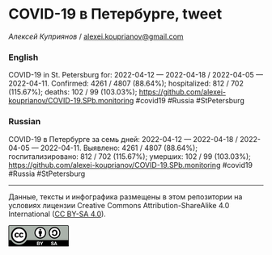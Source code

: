 COVID-19 в Петербурге, tweet
============================

*Алексей Куприянов* /
<a href="mailto:alexei.kouprianov@gmail.com" class="email">alexei.kouprianov@gmail.com</a>

### English

COVID-19 in St. Petersburg for: 2022-04-12 — 2022-04-18 / 2022-04-05 —
2022-04-11. Сonfirmed: 4261 / 4807 (88.64%); hospitalized: 812 / 702
(115.67%); deaths: 102 / 99 (103.03%);
<a href="https://github.com/alexei-kouprianov/COVID-19.SPb.monitoring" class="uri">https://github.com/alexei-kouprianov/COVID-19.SPb.monitoring</a>
\#covid19 \#Russia \#StPetersburg

### Russian

COVID-19 в Петербурге за семь дней: 2022-04-12 — 2022-04-18 / 2022-04-05
— 2022-04-11. Выявлено: 4261 / 4807 (88.64%); госпитализировано: 812 /
702 (115.67%); умерших: 102 / 99 (103.03%);
<a href="https://github.com/alexei-kouprianov/COVID-19.SPb.monitoring" class="uri">https://github.com/alexei-kouprianov/COVID-19.SPb.monitoring</a>
\#covid19 \#Russia \#StPetersburg

------------------------------------------------------------------------

Данные, тексты и инфографика размещены в этом репозитории на условиях
лицензии Creative Commons Attribution-ShareAlike 4.0 International ([CC
BY-SA 4.0](https://creativecommons.org/licenses/by-sa/4.0/)).

![](../misc/CC-BY-SA-icon.png "CC-BY-SA")
